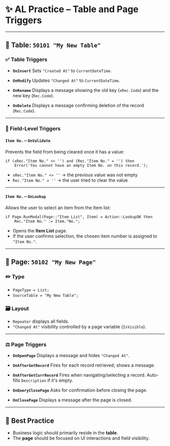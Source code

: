 # ✨ AL Practice – Table and Page Triggers

---

## 🔧 **Table: `50101 "My New Table"`**

### ✅ Table Triggers

* **`OnInsert`**
  Sets `"Created At"` to `CurrentDateTime`.

* **`OnModify`**
  Updates `"Changed At"` to `CurrentDateTime`.

* **`OnRename`**
  Displays a message showing the old key (`xRec.Code`) and the new key (`Rec.Code`).

* **`OnDelete`**
  Displays a message confirming deletion of the record (`Rec.Code`).

---

### 📌 Field-Level Triggers

#### **`Item No.` – `OnValidate`**

Prevents the field from being cleared once it has a value:

```al
if (xRec."Item No." <> '') and (Rec."Item No." = '') then
    Error('You cannot have an empty Item No. on this record.');
```

* `xRec."Item No." <> ''` → the previous value was not empty
* `Rec."Item No." = ''` → the user tried to clear the value

---

#### **`Item No.` – `OnLookup`**

Allows the user to select an item from the Item list:

```al
if Page.RunModal(Page::"Item List", Item) = Action::LookupOK then
    Rec."Item No." := Item."No.";
```

* Opens the **Item List** page.
* If the user confirms selection, the chosen item number is assigned to `"Item No."`.

---

## 📄 **Page: `50102 "My New Page"`**

### ✏️ Type

* `PageType = List;`
* `SourceTable = "My New Table";`

### 🗃️ Layout

* `Repeater` displays all fields.
* `"Changed At"` visibility controlled by a page variable (`IsVisible`).

---

### ⚖️ Page Triggers

* **`OnOpenPage`**
  Displays a message and hides `"Changed At"`.

* **`OnAfterGetRecord`**
  Fires for each record retrieved; shows a message.

* **`OnAfterGetCurrRecord`**
  Fires when navigating/selecting a record. Auto-fills `Description` if it's empty.

* **`OnQueryClosePage`**
  Asks for confirmation before closing the page.

* **`OnClosePage`**
  Displays a message after the page is closed.

---

## 🔹 Best Practice

* Business logic should primarily reside in the **table**.
* The **page** should be focused on UI interactions and field visibility.
